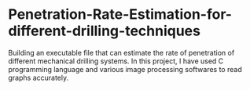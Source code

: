 # Penetration-Rate-Estimation-for-different-drilling-techniques
Building an executable file that can estimate the rate of penetration of different mechanical drilling systems.
In this project, I have used C programming language and various image processing softwares to read graphs accurately.
